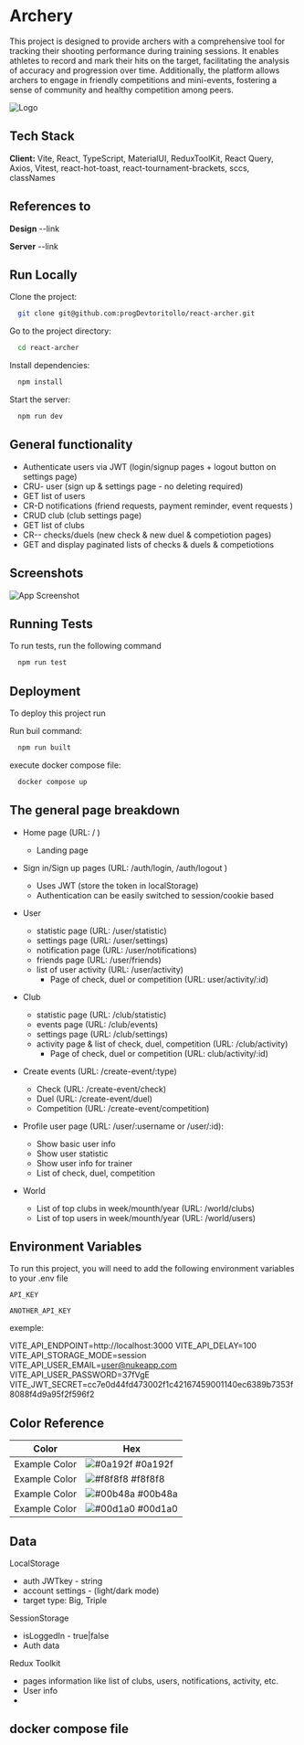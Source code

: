 # Archery

This project is designed to provide archers with a comprehensive tool for tracking their shooting
performance during training sessions. It enables athletes to record and mark their hits on the
target, facilitating the analysis of accuracy and progression over time. Additionally, the platform
allows archers to engage in friendly competitions and mini-events, fostering a sense of community
and healthy competition among peers.

![Logo](https://dev-to-uploads.s3.amazonaws.com/uploads/articles/th5xamgrr6se0x5ro4g6.png)

## Tech Stack

**Client:** Vite, React, TypeScript, MaterialUI, ReduxToolKit, React Query, Axios, Vitest,
react-hot-toast, react-tournament-brackets, sccs, classNames

## References to

**Design** --link

**Server** --link

## Run Locally

Clone the project:

```bash
  git clone git@github.com:progDevtoritollo/react-archer.git
```

Go to the project directory:

```bash
  cd react-archer
```

Install dependencies:

```bash
  npm install
```

Start the server:

```bash
  npm run dev
```

## General functionality

- Authenticate users via JWT (login/signup pages + logout button on settings page)
- CRU- user (sign up & settings page - no deleting required)
- GET list of users
- CR-D notifications (friend requests, payment reminder, event requests )
- CRUD club (club settings page)
- GET list of clubs
- CR-- checks/duels (new check & new duel & competiotion pages)
- GET and display paginated lists of checks & duels & competiotions

## Screenshots

![App Screenshot](https://via.placeholder.com/468x300?text=App+Screenshot+Here)

## Running Tests

To run tests, run the following command

```bash
  npm run test
```

## Deployment

To deploy this project run

Run buil command:

```bash
  npm run built
```

execute docker compose file:

```bash
  docker compose up
```

## The general page breakdown

- Home page (URL: / )

  - Landing page

- Sign in/Sign up pages (URL: /auth/login, /auth/logout )

  - Uses JWT (store the token in localStorage)
  - Authentication can be easily switched to session/cookie based

- User

  - statistic page (URL: /user/statistic)
  - settings page (URL: /user/settings)
  - notification page (URL: /user/notifications)
  - friends page (URL: /user/friends)
  - list of user activity (URL: /user/activity)
    - Page of check, duel or competition (URL: user/activity/:id)

- Club
  - statistic page (URL: /club/statistic)
  - events page (URL: /club/events)
  - settings page (URL: /club/settings)
  - activity page & list of check, duel, competition (URL: /club/activity)
    - Page of check, duel or competition (URL: club/activity/:id)
- Create events (URL: /create-event/:type)

  - Check (URL: /create-event/check)
  - Duel (URL: /create-event/duel)
  - Competition (URL: /create-event/competition)

- Profile user page (URL: /user/:username or /user/:id):

  - Show basic user info
  - Show user statistic
  - Show user info for trainer
  - List of check, duel, competition

- World
  - List of top clubs in week/mounth/year (URL: /world/clubs)
  - List of top users in week/mounth/year (URL: /world/users)

## Environment Variables

To run this project, you will need to add the following environment variables to your .env file

`API_KEY`

`ANOTHER_API_KEY`

exemple:

VITE_API_ENDPOINT=http://localhost:3000 VITE_API_DELAY=100 VITE_API_STORAGE_MODE=session
VITE_API_USER_EMAIL=user@nukeapp.com VITE_API_USER_PASSWORD=37fVgE
VITE_JWT_SECRET=cc7e0d44fd473002f1c42167459001140ec6389b7353f8088f4d9a95f2f596f2

## Color Reference

| Color         | Hex                                                              |
| ------------- | ---------------------------------------------------------------- |
| Example Color | ![#0a192f](https://via.placeholder.com/10/0a192f?text=+) #0a192f |
| Example Color | ![#f8f8f8](https://via.placeholder.com/10/f8f8f8?text=+) #f8f8f8 |
| Example Color | ![#00b48a](https://via.placeholder.com/10/00b48a?text=+) #00b48a |
| Example Color | ![#00d1a0](https://via.placeholder.com/10/00b48a?text=+) #00d1a0 |

## Data

LocalStorage

- auth JWTkey - string
- account settings - (light/dark mode)
- target type: Big, Triple

SessionStorage

- isLoggedIn - true|false
- Auth data

Redux Toolkit

- pages information like list of clubs, users, notifications, activity, etc.
- User info
-

## docker compose file
